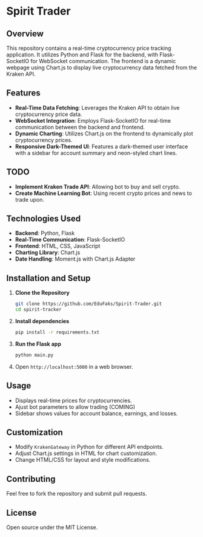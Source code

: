 # Spirit Trader

## Overview
This repository contains a real-time cryptocurrency price tracking application. It utilizes Python and Flask for the backend, with Flask-SocketIO for WebSocket communication. The frontend is a dynamic webpage using Chart.js to display live cryptocurrency data fetched from the Kraken API.

## Features
- **Real-Time Data Fetching**: Leverages the Kraken API to obtain live cryptocurrency price data.
- **WebSocket Integration**: Employs Flask-SocketIO for real-time communication between the backend and frontend.
- **Dynamic Charting**: Utilizes Chart.js on the frontend to dynamically plot cryptocurrency prices.
- **Responsive Dark-Themed UI**: Features a dark-themed user interface with a sidebar for account summary and neon-styled chart lines.

## TODO
- **Implement Kraken Trade API**: Allowing bot to buy and sell crypto.
- **Create Machine Learning Bot**: Using recent crypto prices and news to trade upon.

## Technologies Used
- **Backend**: Python, Flask
- **Real-Time Communication**: Flask-SocketIO
- **Frontend**: HTML, CSS, JavaScript
- **Charting Library**: Chart.js
- **Date Handling**: Moment.js with Chart.js Adapter

## Installation and Setup
1. **Clone the Repository**
   ```bash
   git clone https://github.com/EduFaks/Spirit-Trader.git
   cd spirit-tracker
   
2. **Install dependencies**
    ```bash
    pip install -r requirements.txt
   
3. **Run the Flask app**
    ```bash
   python main.py
   
4. Open `http://localhost:5000` in a web browser.

## Usage
- Displays real-time prices for cryptocurrencies.
- Ajust bot parameters to allow trading (COMING)
- Sidebar shows values for account balance, earnings, and losses.

## Customization
- Modify `KrakenGateway` in Python for different API endpoints.
- Adjust Chart.js settings in HTML for chart customization.
- Change HTML/CSS for layout and style modifications.

## Contributing
Feel free to fork the repository and submit pull requests.

## License
Open source under the MIT License.